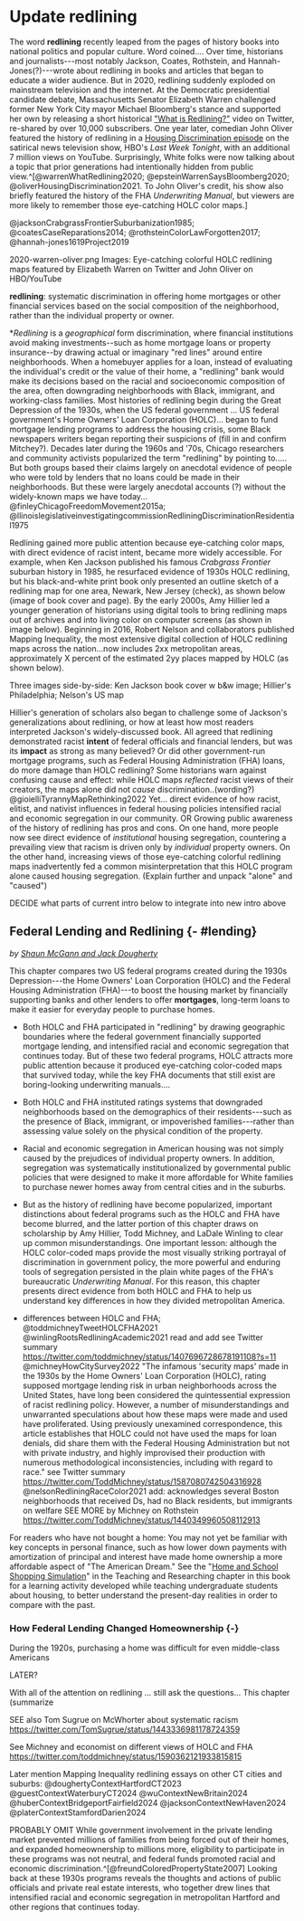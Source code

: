 # Update redlining

The word **redlining** recently leaped from the pages of history books into national politics and popular culture.
Word coined....
Over time, historians and journalists---most notably Jackson, Coates, Rothstein, and Hannah-Jones(?)---wrote about redlining in books and articles that began to educate a wider audience. But in 2020, redlining suddenly exploded on mainstream television and the internet. At the Democratic presidential candidate debate, Massachusetts Senator Elizabeth Warren challenged former New York City mayor Michael Bloomberg's stance and supported her own by releasing a short historical ["What is Redlining?"](https://twitter.com/ewarren/status/1228009904973238274) video on Twitter, re-shared by over 10,000 subscribers. One year later, comedian John Oliver featured the history of redlining in a [Housing Discrimination episode](https://youtu.be/_-0J49_9lwc) on the satirical news television show, HBO's *Last Week Tonight*, with an additional 7 million views on YouTube. Surprisingly, White folks were now talking about a topic that prior generations had intentionally hidden from public view.^[@warrenWhatRedlining2020; @epsteinWarrenSaysBloomberg2020; @oliverHousingDiscrimination2021. To John Oliver's credit, his show also briefly featured the history of the FHA *Underwriting Manual*, but viewers are more likely to remember those eye-catching HOLC color maps.]

@jacksonCrabgrassFrontierSuburbanization1985; @coatesCaseReparations2014; @rothsteinColorLawForgotten2017; @hannah-jones1619Project2019



2020-warren-oliver.png 
Images: Eye-catching colorful HOLC redlining maps featured by Elizabeth Warren on Twitter and John Oliver on HBO/YouTube


**redlining**: systematic discrimination in offering home mortgages or other financial services based on the social composition of the neighborhood, rather than the individual property or owner.

**Redlining* is a *geographical* form discrimination, where financial institutions avoid making investments--such as home mortgage loans or property insurance--by drawing actual or imaginary "red lines" around entire neighborhoods. When a homebuyer applies for a loan, instead of evaluating the individual's credit or the value of their home, a "redlining" bank would make its decisions based on the racial and socioeconomic composition of the area, often downgrading neighborhoods with Black, immigrant, and working-class families. Most histories of redlining begin during the Great Depression of the 1930s, when the US federal government ...  US federal government's Home Owners' Loan Corporation (HOLC)... began to fund mortgage lending programs to address the housing crisis, some Black newspapers writers began reporting their suspicions of (fill in and confirm Mitchey?). Decades later during the 1960s and '70s, Chicago researchers and community activists popularized the term "redlining" by pointing to..... But both groups based their claims largely on anecdotal evidence of people who were told by lenders that no loans could be made in their neighborhoods. But these were largely anecdotal accounts (?) without the widely-known maps we have today...  @finleyChicagoFreedomMovement2015a; @llinoislegislativeinvestigatingcommissionRedliningDiscriminationResidential1975

Redlining gained more public attention because eye-catching color maps, with direct evidence of racist intent, became more widely accessible.
For example, when Ken Jackson published his famous *Crabgrass Frontier* suburban history in 1985, he resurfaced evidence of 1930s HOLC redlining, but his black-and-white print book only presented an outline sketch of a redlining map for one area, Newark, New Jersey (check), as shown below (image of book cover and page). By the early 2000s, Amy Hillier led a younger generation of historians using digital tools to bring redlining maps out of archives and into living color on computer screens (as shown in image below). Beginning in 2016, Robert Nelson and collaborators published Mapping Inequality, the most extensive digital collection of HOLC redlining maps across the nation...now includes 2xx metropolitan areas, approximately X percent of the estimated 2yy places mapped by HOLC (as shown below).

Three images side-by-side: Ken Jackson book cover w b&w image; Hillier's Philadelphia; Nelson's US map

Hillier's generation of scholars also began to challenge some of Jackson's generalizations about redlining, or how at least how most readers interpreted Jackson's widely-discussed book. All agreed that redlining demonstrated racist **intent** of federal officials and financial lenders, but was its **impact** as strong as many believed? Or did other government-run mortgage programs, such as Federal Housing Administration (FHA) loans, do more damage than HOLC redlining?
Some historians warn against confusing cause and effect: while HOLC maps *reflected* racist views of their creators, the maps alone did not *cause* discrimination..(wording?)   @gioielliTyrannyMapRethinking2022
Yet... direct evidence of how racist, elitist, and nativist influences in federal housing policies intensified racial and economic segregation in our community.
OR Growing public awareness of the history of redlining has pros and cons. On one hand, more people now see direct evidence of *institutional* housing segregation, countering a prevailing view that racism is driven only by *individual* property owners. On the other hand, increasing views of those eye-catching colorful redlining maps inadvertently fed a common misinterpretation that this HOLC program alone caused housing segregation. (Explain further and unpack "alone" and "caused")



DECIDE what parts of current intro below to integrate into new intro above
## Federal Lending and Redlining {- #lending}
*by [Shaun McGann and Jack Dougherty](authors.html)*




This chapter compares two US federal programs created during the 1930s Depression---the Home Owners' Loan Corporation (HOLC) and the Federal Housing Administration (FHA)---to boost the housing market by financially supporting banks and other lenders to offer **mortgages**, long-term loans to make it easier for everyday people to purchase homes.
- Both HOLC and FHA participated in "redlining" by drawing geographic boundaries where the federal government financially supported mortgage lending, and intensified racial and economic segregation that continues today. But of these two federal programs, HOLC attracts more public attention because it produced eye-catching color-coded maps that survived today, while the key FHA documents that still exist are boring-looking underwriting manuals....  
- Both HOLC and FHA instituted ratings systems that downgraded neighborhoods based on the demographics of their residents---such as the presence of Black, immigrant, or impoverished families---rather than assessing value solely on the physical condition of the property.
- Racial and economic segregation in American housing was not simply caused by the prejudices of individual property owners. In addition, segregation was systematically institutionalized by governmental public policies that were designed to make it more affordable for White families to purchase newer homes away from central cities and in the suburbs.


- But as the history of redlining have become popularized, important distinctions about federal programs such as the HOLC and FHA have become blurred, and the latter portion of this chapter draws on scholarship by Amy Hillier, Todd Michney, and LaDale Winling to clear up common misunderstandings. One important lesson: although the HOLC color-coded maps provide the most visually striking portrayal of discrimination in government policy, the more powerful and enduring tools of segregation persisted in the plain white pages of the FHA's bureaucratic *Underwriting Manual*. For this reason, this chapter presents direct evidence from both HOLC and FHA to help us understand key differences in how they divided metropolitan America.
- differences between HOLC and FHA; @toddmichneyTweetHOLCFHA2021
 @winlingRootsRedliningAcademic2021
 read and add
 see Twitter summary https://twitter.com/toddmichney/status/1407696728678191108?s=11
 @michneyHowCitySurvey2022
 "The infamous 'security maps' made in the 1930s by the Home Owners' Loan Corporation (HOLC), rating supposed mortgage lending risk in urban neighborhoods across the United States, have long been considered the quintessential expression of racist redlining policy. However, a number of misunderstandings and unwarranted speculations about how these maps were made and used have proliferated. Using previously unexamined correspondence, this article establishes that HOLC could not have used the maps for loan denials, did share them with the Federal Housing Administration but not with private industry, and highly improvised their production with numerous methodological inconsistencies, including with regard to race."
 see Twitter summary https://twitter.com/ToddMichney/status/1587080742504316928
 @nelsonRedliningRaceColor2021
 add: acknowledges several Boston neighborhoods that received Ds, had no Black residents, but immigrants on welfare
 SEE MORE by Michney on Rothstein
 https://twitter.com/ToddMichney/status/1440349960508112913

For readers who have not bought a home: You may not yet be familiar with key concepts in personal finance, such as how lower down payments with amortization of principal and interest have made home ownership a more affordable aspect of "The American Dream." See the "[Home and School Shopping Simulation](home-school-shopping.html)" in the Teaching and Researching chapter in this book for a learning activity developed while teaching undergraduate students about housing, to better understand the present-day realities in order to compare with the past.

### How Federal Lending Changed Homeownership {-}
During the 1920s, purchasing a home was difficult for even middle-class Americans











LATER?

With all of the attention on redlining ... still ask the questions... This chapter (summarize

SEE also Tom Sugrue on McWhorter about systematic racism
https://twitter.com/TomSugrue/status/1443336981178724359

See Michney and economist on different views of HOLC and FHA
https://twitter.com/toddmichney/status/1590362121933815815


Later mention Mapping Inequality redlining essays on other CT cities and suburbs:
@doughertyContextHartfordCT2023
@guestContextWaterburyCT2024
@wuContextNewBritain2024
@huberContextBridgeportFairfield2024
@jacksonContextNewHaven2024
@platerContextStamfordDarien2024

PROBABLY OMIT
While government involvement in the private lending market prevented millions of families from being forced out of their homes, and expanded homeownership to millions more, eligibility to participate in these programs was not neutral, and federal funds promoted racial and economic discrimination.^[@freundColoredPropertyState2007] Looking back at these 1930s programs reveals the thoughts and actions of public officials and private real estate interests, who together drew lines that intensified racial and economic segregation in metropolitan Hartford and other regions that continues today.
